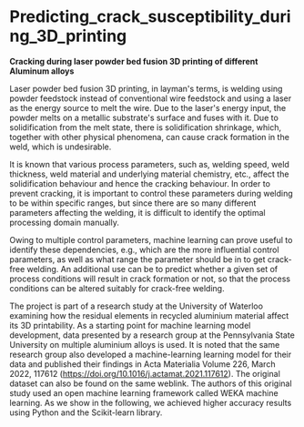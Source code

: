# Predicting_crack_susceptibility_during_3D_printing

**Cracking during laser powder bed fusion 3D printing of different Aluminum alloys**

Laser powder bed fusion 3D printing, in layman's terms, is welding using powder feedstock instead of conventional wire feedstock and using a laser as the energy source to melt the wire. Due to the laser's energy input, the powder melts on a metallic substrate's surface and fuses with it. Due to solidification from the melt state, there is solidification shrinkage, which, together with other physical phenomena, can cause crack formation in the weld, which is undesirable.

It is known that various process parameters, such as, welding speed, weld thickness, weld material and underlying material chemistry, etc., affect the solidification behaviour and hence the cracking behaviour. In order to prevent cracking, it is important to control these parameters during welding to be within specific ranges, but since there are so many different parameters affecting the welding, it is difficult to identify the optimal processing domain manually.

Owing to multiple control parameters, machine learning can prove useful to identify these dependencies, e.g., which are the more influential control parameters, as well as what range the parameter should be in to get crack-free welding. An additional use can be to predict whether a given set of process conditions will result in crack formation or not, so that the process conditions can be altered suitably for crack-free welding.

The project is part of a research study at the University of Waterloo examining how the residual elements in recycled aluminium material affect its 3D printability. As a starting point for machine learning model development, data presented by a research group at the Pennsylvania State University on multiple aluminium alloys is used. It is noted that the same research group also developed a machine-learning learning model for their data and published their findings in Acta Materialia Volume 226, March 2022, 117612 (https://doi.org/10.1016/j.actamat.2021.117612). The original dataset can also be found on the same weblink. The authors of this original study used an open machine learning framework called WEKA machine learning. As we show in the following, we achieved higher accuracy results using Python and the Scikit-learn library.
